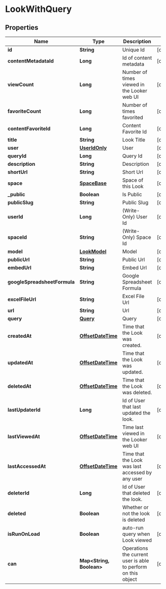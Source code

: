 
# LookWithQuery

## Properties
Name | Type | Description | Notes
------------ | ------------- | ------------- | -------------
**id** | **String** | Unique Id |  [optional]
**contentMetadataId** | **Long** | Id of content metadata |  [optional]
**viewCount** | **Long** | Number of times viewed in the Looker web UI |  [optional]
**favoriteCount** | **Long** | Number of times favorited |  [optional]
**contentFavoriteId** | **Long** | Content Favorite Id |  [optional]
**title** | **String** | Look Title |  [optional]
**user** | [**UserIdOnly**](UserIdOnly.md) | User |  [optional]
**queryId** | **Long** | Query Id |  [optional]
**description** | **String** | Description |  [optional]
**shortUrl** | **String** | Short Url |  [optional]
**space** | [**SpaceBase**](SpaceBase.md) | Space of this Look |  [optional]
**_public** | **Boolean** | Is Public |  [optional]
**publicSlug** | **String** | Public Slug |  [optional]
**userId** | **Long** | (Write-Only) User Id |  [optional]
**spaceId** | **String** | (Write-Only) Space Id |  [optional]
**model** | [**LookModel**](LookModel.md) | Model |  [optional]
**publicUrl** | **String** | Public Url |  [optional]
**embedUrl** | **String** | Embed Url |  [optional]
**googleSpreadsheetFormula** | **String** | Google Spreadsheet Formula |  [optional]
**excelFileUrl** | **String** | Excel File Url |  [optional]
**url** | **String** | Url |  [optional]
**query** | [**Query**](Query.md) | Query |  [optional]
**createdAt** | [**OffsetDateTime**](OffsetDateTime.md) | Time that the Look was created. |  [optional]
**updatedAt** | [**OffsetDateTime**](OffsetDateTime.md) | Time that the Look was updated. |  [optional]
**deletedAt** | [**OffsetDateTime**](OffsetDateTime.md) | Time that the Look was deleted. |  [optional]
**lastUpdaterId** | **Long** | Id of User that last updated the look. |  [optional]
**lastViewedAt** | [**OffsetDateTime**](OffsetDateTime.md) | Time last viewed in the Looker web UI |  [optional]
**lastAccessedAt** | [**OffsetDateTime**](OffsetDateTime.md) | Time that the Look was last accessed by any user |  [optional]
**deleterId** | **Long** | Id of User that deleted the look. |  [optional]
**deleted** | **Boolean** | Whether or not the look is deleted |  [optional]
**isRunOnLoad** | **Boolean** | auto-run query when Look viewed |  [optional]
**can** | **Map&lt;String, Boolean&gt;** | Operations the current user is able to perform on this object |  [optional]




